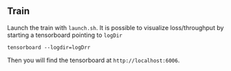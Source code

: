 ## Train
Launch the train with `launch.sh`. 
It is possible to visualize loss/throughput by starting a tensorboard pointing to `logDir` 
```
tensorboard --logdir=logDrr
```
Then you will find the tensorboard at `http://localhost:6006`.